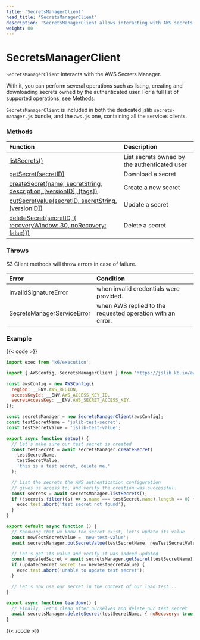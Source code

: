 ```yaml
---
title: 'SecretsManagerClient'
head_title: 'SecretsManagerClient'
description: 'SecretsManagerClient allows interacting with AWS secrets stored in Secrets Manager'
weight: 00
---
```


# SecretsManagerClient

`SecretsManagerClient` interacts with the AWS Secrets Manager.

With it, you can perform several operations such as listing, creating and downloading secrets owned by the authenticated user. For a full list of supported operations, see [Methods](#methods).

`SecretsManagerClient` is included in both the dedicated jslib `secrets-manager.js` bundle, and the `aws.js` one, containing all the services clients.

### Methods

| Function                                                                                                                                                                  | Description                                  |
| :------------------------------------------------------------------------------------------------------------------------------------------------------------------------ | :------------------------------------------- |
| [listSecrets()](https://grafana.com/docs/k6/<K6_VERSION>/javascript-api/jslib/aws/secretsmanagerclient/listsecrets)                                                       | List secrets owned by the authenticated user |
| [getSecret(secretID)](https://grafana.com/docs/k6/<K6_VERSION>/javascript-api/jslib/aws/secretsmanagerclient/getsecret)                                                   | Download a secret                            |
| [createSecret(name, secretString, description, [versionID], [tags])](https://grafana.com/docs/k6/<K6_VERSION>/javascript-api/jslib/aws/secretsmanagerclient/createsecret) | Create a new secret                          |
| [putSecretValue(secretID, secretString, [versionID])](https://grafana.com/docs/k6/<K6_VERSION>/javascript-api/jslib/aws/secretsmanagerclient/putsecretvalue)              | Update a secret                              |
| [deleteSecret(secretID, { recoveryWindow: 30, noRecovery: false}})](https://grafana.com/docs/k6/<K6_VERSION>/javascript-api/jslib/aws/secretsmanagerclient/deletesecret)  | Delete a secret                              |

### Throws

S3 Client methods will throw errors in case of failure.

| Error                      | Condition                                                  |
| :------------------------- | :--------------------------------------------------------- |
| InvalidSignatureError      | when invalid credentials were provided.                    |
| SecretsManagerServiceError | when AWS replied to the requested operation with an error. |

### Example

{{< code >}}

```javascript
import exec from 'k6/execution';

import { AWSConfig, SecretsManagerClient } from 'https://jslib.k6.io/aws/0.12.3/secrets-manager.js';

const awsConfig = new AWSConfig({
  region: __ENV.AWS_REGION,
  accessKeyId: __ENV.AWS_ACCESS_KEY_ID,
  secretAccessKey: __ENV.AWS_SECRET_ACCESS_KEY,
});

const secretsManager = new SecretsManagerClient(awsConfig);
const testSecretName = 'jslib-test-secret';
const testSecretValue = 'jslib-test-value';

export async function setup() {
  // Let's make sure our test secret is created
  const testSecret = await secretsManager.createSecret(
    testSecretName,
    testSecretValue,
    'this is a test secret, delete me.'
  );

  // List the secrets the AWS authentication configuration
  // gives us access to, and verify the creation was successful.
  const secrets = await secretsManager.listSecrets();
  if (!secrets.filter((s) => s.name === testSecret.name).length == 0) {
    exec.test.abort('test secret not found');
  }
}

export default async function () {
  // Knnowing that we know the secret exist, let's update its value
  const newTestSecretValue = 'new-test-value';
  await secretsManager.putSecretValue(testSecretName, newTestSecretValue);

  // Let's get its value and verify it was indeed updated
  const updatedSecret = await secretsManager.getSecret(testSecretName);
  if (updatedSecret.secret !== newTestSecretValue) {
    exec.test.abort('unable to update test secret');
  }

  // Let's now use our secret in the context of our load test...
}

export async function teardown() {
  // Finally, let's clean after ourselves and delete our test secret
  await secretsManager.deleteSecret(testSecretName, { noRecovery: true });
}
```

{{< /code >}}
